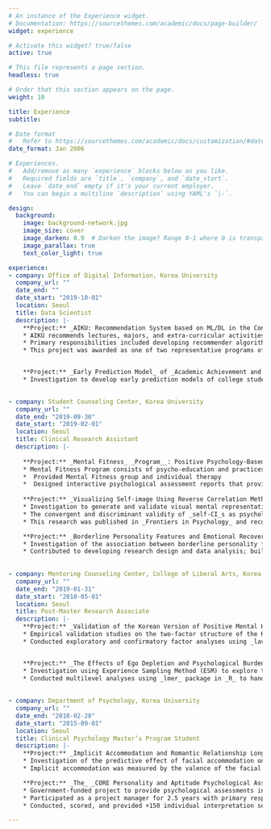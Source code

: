 ```yaml
---
# An instance of the Experience widget.
# Documentation: https://sourcethemes.com/academic/docs/page-builder/
widget: experience

# Activate this widget? true/false
active: true

# This file represents a page section.
headless: true

# Order that this section appears on the page.
weight: 10

title: Experience
subtitle:

# Date format
#   Refer to https://sourcethemes.com/academic/docs/customization/#date-format
date_format: Jan 2006

# Experiences.
#   Add/remove as many `experience` blocks below as you like.
#   Required fields are `title`, `company`, and `date_start`.
#   Leave `date_end` empty if it's your current employer.
#   You can begin a multiline `description` using YAML's `|-`.

design:
  background:
    image: background-network.jpg
    image_size: cover
    image_darken: 0.9  # Darken the image? Range 0-1 where 0 is transparent and 1 is opaque.
    image_parallax: true
    text_color_light: true

experience:
- company: Office of Digital Information, Korea University
  company_url: ""
  date_end: ""
  date_start: "2019-10-01"
  location: Seoul
  title: Data Scientist
  description: |-
    **Project:** _AIKU: Recommendation System based on ML/DL in the Context of Higher Education_
    * AIKU recommends lectures, majors, and extra-curricular activities for college students that fit individual needs and interests.
    * Primary responsibilities included developing recommender algorithms using ML/DL techniques (_NLP, Bayesian probability, cosine similarity, UMAP, and GCN, etc._) and applying for two patents as a primary inventor.
    * This project was awarded as one of two representative programs of Korea University for _the_ (_government-funded_) _University Innovation Support Project_ and covered by +10 media outlets as the first case of the official AI service provided by university in South Korea.


    **Project:** _Early Prediction Model_ of _Academic Achievement and Mental Health of College Students Based on Deep Neural Networks Using Online Learning Big Data_
    * Investigation to develop early prediction models of college students’ academic achievement and mental health based on Recurrent Neural networks using massive log data in the Learning Management System (LMS).

  
- company: Student Counseling Center, Korea University
  company_url: ""
  date_end: "2019-09-30"
  date_start: "2019-02-01"
  location: Seoul
  title: Clinical Research Assistant
  description: |-
  
    **Project:** _Mental Fitness_ _Program__: Positive Psychology-Based Intervention_
    * Mental Fitness Program consists of psycho-education and practices designed to promote mental well-being and tacit knowledge of happiness based on positive psychological concepts.
    *  Provided Mental Fitness group and individual therapy
    *  Designed interactive psychological assessment reports that provide personalized interpretations using _R Shiny_; developed and provided a prototype application for positive dialogue training using _Google Natural Language API, Firebase, and R Shiny_; built a dashboard for teachers to monitor the peer relationship of students in a classroom using _R shiny_. 
  
    **Project:** _Visualizing Self-image Using Reverse Correlation Method_
    * Investigation to generate and validate visual mental representations of self-image by employing _Reverse Correlation_ task – a two-image forced-choice task to generate a classification image of self (_self-CI_) that shows how people conceive themselves in mind.
    * The convergent and discriminant validity of _self-CI_s as psychological measurements were examined in relation to self-reports and physical appearance.
    * This research was published in _Frontiers in Psychology_ and recognized as the first work to incorporate _Reverse Correlation_ method to visualize self-perception. 

    **Project:** _Borderline Personality Features and Emotional Recovery_
    * Investigation of the association between borderline personality features and _prompt_ emotional recovery by assessing residual antipathy to neutral facial stimuli followed by anger and disgust facial expressions.
    * Contributed to developing research design and data analysis; built the computerized task using _Psychopy and_ generated dynamically varying facial stimuli using facial morphing method using _python_ and _OpenCV_; and reviewed the manuscript for publication.
    
    
- company: Mentoring Counseling Center, College of Liberal Arts, Korea University
  company_url: ""
  date_end: "2019-01-31"
  date_start: "2018-05-01"
  location: Seoul
  title: Post-Master Research Associate  
  description: |-
    **Project:** _Validation of the Korean Version of Positive Mental Health Scales_
    * Empirical validation studies on the two-factor structure of the Korean version of Positive Mental Health Scales using diverse samples, including adolescent and sexual minorities.
    * Conducted exploratory and confirmatory factor analyses using _lavaan_ and _psych_ packages in _R_; wrote the results section of manuscripts; and reviewed the manuscript for publication.


    **Project:** _The Effects of Ego Depletion and Psychological Burden on Fatigue in Everyday Life_
    * Investigation using Experience Sampling Method (ESM) to explore the moderating effect of overt and covert narcissism on the relationship between psychological burden and fatigue in daily life.
    * Conducted multilevel analyses using _lmer_ package in _R_ to handle the nested structure of the ESM datasets; wrote a significant portion of the manuscript.
  
  
- company: Department of Psychology, Korea University
  company_url: ""
  date_end: "2018-02-28"
  date_start: "2015-09-01"
  location: Seoul
  title: Clinical Psychology Master’s Program Student
  description: |-
    **Project:** _Implicit Accommodation and Romantic Relationship Longevity_
    * Investigation of the predictive effect of facial accommodation on relationship persistence as implicit emotional regulation.
    * Implicit accommodation was measured by the valence of the facial reaction to romantic partner’s angry face using the automated facial coding software (_Affdex_) and compared its predictive effect with that of self-reports and facial mimicry (i.e., the valence of the facial reaction to romantic partner’s smiling face).

    **Project:** _The_ _CORE Personality and Aptitude Psychological Assessments_
    * Government-funded project to provide psychological assessments including Rorschach inkblot test, adaptive mechanism interview, career aptitude and intelligence assessments, MMPI, WCST, and self-reported scales.
    * Participated as a project manager for 2.5 years with primary responsibilities including planning and managing the whole process of the project with +1,200 participants; managing budget over $100,000; designing assessment packages; recruiting participants; scheduling interview and interpretation sessions.
    * Conducted, scored, and provided +150 individual interpretation sessions.

---
```

